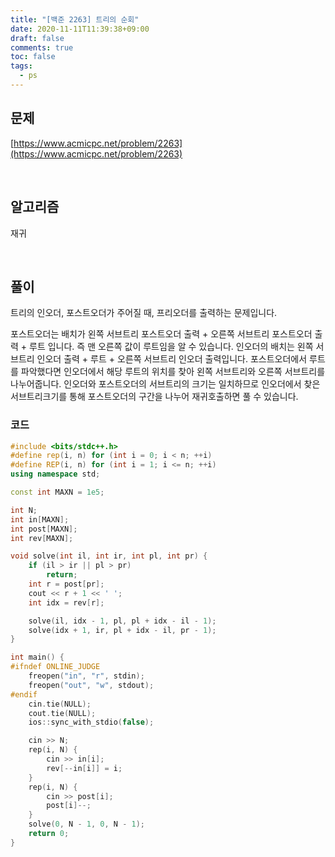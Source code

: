 ```yaml
---
title: "[백준 2263] 트리의 순회"
date: 2020-11-11T11:39:38+09:00
draft: false
comments: true
toc: false
tags:
  - ps
---
```


## 문제

[https://www.acmicpc.net/problem/2263](https://www.acmicpc.net/problem/2263)

<br>

## 알고리즘

재귀

<br>

## 풀이

트리의 인오더, 포스트오더가 주어질 때, 프리오더를 출력하는 문제입니다.

포스트오더는 배치가 왼쪽 서브트리 포스트오더 출력 + 오른쪽 서브트리 포스트오더 출력 + 루트 입니다. 즉 맨 오른쪽 값이 루트임을 알 수 있습니다. 인오더의 배치는 왼쪽 서브트리 인오더 출력 + 루트 + 오른쪽 서브트리 인오더 출력입니다. 포스트오더에서 루트를 파악했다면 인오더에서 해당 루트의 위치를 찾아 왼쪽 서브트리와 오른쪽 서브트리를 나누어줍니다. 인오더와 포스트오더의 서브트리의 크기는 일치하므로 인오더에서 찾은 서브트리크기를 통해 포스트오더의 구간을 나누어 재귀호출하면 풀 수 있습니다.

### 코드

```c++
#include <bits/stdc++.h>
#define rep(i, n) for (int i = 0; i < n; ++i)
#define REP(i, n) for (int i = 1; i <= n; ++i)
using namespace std;

const int MAXN = 1e5;

int N;
int in[MAXN];
int post[MAXN];
int rev[MAXN];

void solve(int il, int ir, int pl, int pr) {
    if (il > ir || pl > pr)
        return;
    int r = post[pr];
    cout << r + 1 << ' ';
    int idx = rev[r];

    solve(il, idx - 1, pl, pl + idx - il - 1);
    solve(idx + 1, ir, pl + idx - il, pr - 1);
}

int main() {
#ifndef ONLINE_JUDGE
    freopen("in", "r", stdin);
    freopen("out", "w", stdout);
#endif
    cin.tie(NULL);
    cout.tie(NULL);
    ios::sync_with_stdio(false);

    cin >> N;
    rep(i, N) {
        cin >> in[i];
        rev[--in[i]] = i;
    }
    rep(i, N) {
        cin >> post[i];
        post[i]--;
    }
    solve(0, N - 1, 0, N - 1);
    return 0;
}
```
